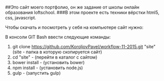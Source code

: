 ##Это сайт моего портфолио, он же задание от школы онлайн образования loftschool.
###В этом проекте есть техники вёрстки html5, css, javascript.

Чтобы скачать и посмотреть у себя на компьютере сайт нужно:  

В консоли GIT Bash ввести следующие команды:  

1.  git clone https://github.com/KoroljovPavel/workflow-11-2015.git "site" (site - папка в которую скопируется сайт)  
2.  cd "site" - (перейти в каталог с сайтом)  
3.  bower install - (установить bower)  
4.  npm install - (установить node.js)  
5.  gulp - (запустить gulp)